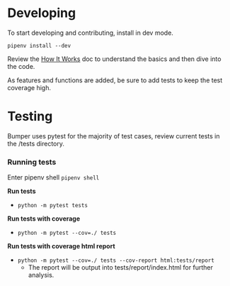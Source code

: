 # Developing

To start developing and contributing, install in dev mode.

`pipenv install --dev`

Review the [How It Works](How_It_Works.md) doc to understand the basics and then dive into the code.

As features and functions are added, be sure to add tests to keep the test coverage high.

# Testing

Bumper uses pytest for the majority of test cases, review current tests in the /tests directory.

### Running tests

Enter pipenv shell `pipenv shell`

**Run tests**

- `python -m pytest tests`

**Run tests with coverage**

- `python -m pytest --cov=./ tests`

**Run tests with coverage html report**

- `python -m pytest --cov=./ tests --cov-report html:tests/report`
  - The report will be output into tests/report/index.html for further analysis.
